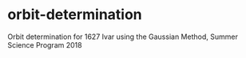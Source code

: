 # orbit-determination
Orbit determination for 1627 Ivar using the Gaussian Method, Summer Science Program 2018
